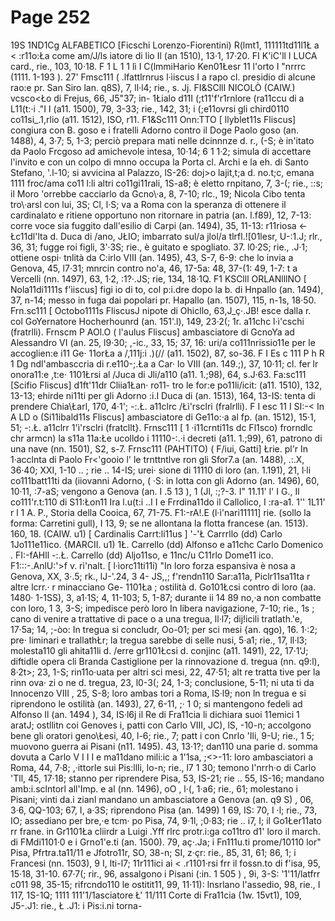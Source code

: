 # Page 252

19S 1ND1Cg ALFABETICO [Ficschi Lorenzo-Fiorentini) R(lmt1, 111111td11l1Ł a < :r11o:Ła come am/J/ls iatore di lio Il (an 1510), 13·1, 17·20. FI K'iC'll I LUCA card., rie., 103, 10·18. F 1 L 1 1 lì I C(lmmiHario Ken01Łesr 11 l'orto I "nrrrc (1111. 1-193 ). 27' Fmsc111 ( .lfattlrnrus l·ìiscus I a rapo cl. presidio di alcune rao:e pr. San Siro lan. q8S), 7, ll·l4; rie., s. Jj. FI&SCllI NICOLÒ (CAIW.) vcsco<Ło di Frejus, 66, J5"37; in- 1Łialo d11I (;t11'f'r1rnlore (ra11ccu di a L11(t:·i .\"I I (a11. 1500), 79, 3-33; rie., 142, 31; i (;e11ovrsi gli chird0110 co11si_.1,rlio (a11. 1512), ISO, r11. F1&Sc111 Onn:TTO [ llyblet11s Fliscus] congiura con B. goso e i fratelli Adorno contro il Doge Paolo goso (an. 1488), 4, 3·7; 5, 1-3; perciò prepara mati nelle dcinnnze d. r., (-S; è in\'itato da Paolo Frcgoso ad amichevole intesa, 10·14; 6 1 1·2; simula di accettare l'invito e con un colpo di mnno occupa la Porta cl. Archi e la eh. di Santo Stefano, '.l-10; si avvicina al Palazzo, lS-26: doj>o lajit,t;a d. no.t;c, emana 1111 froc/ama co11 l:li altri co11gi11rali, 1S-a8; è eletto rnpitano, 7, 3-(; rie., ::s; il Moro \'orrebbe cacciarlo da Gcno\·a, 8, 7-10; rlc., 19; Nicola Cibo tenta tro\·arsl con lui, 3S; Cl, l·S; va a Roma con la speranza di ottenere il cardinalato e ritiene opportuno non ritornare in patria (an. l.f89), 12, 7-13: corre voce sia fuggito dall'esilio di Carpi (an. 1494), 35, 11-13: r11riosa <-Łc11dl'lta d. Duca di /ano, JŁIO; imbarrato sul/a jlol/a tlrfl.![01lesr, U-:1.J; rlr., 36, 31; fugge roi figli, 3'·3S; rie., è guitato e spogliato. 37. l0·2S; rie., .J·1; ottiene ospi· tnlità da C:irlo VIII (an. 1495), 43, S-7, 6-9: che lo invia a Genova, 45, l7·31; mnrcin contro no\'a, 46, 17-5a: 48, 37-(1: 49, 1-7: t a Vercelli (nn. 1497), 63, 1·2, :1?·.JS; rie, 134, 18·1Q. F1 KSClll ORLANlllNO [ Nola11di1111s f'ìiscus] figi io di to, col p:i.dre dopo la b. di Hnpallo (an. 1494), 37, n-14; messo in fuga dai popolari pr. Hapallo (an. 1507), 115, n-1s, 18·50. Frn.sc111 [ Octobo1111s FliscusJ nipote di Ohicllo, 63,J_ç·.JB! esce dalla r. col GoYernatore Hocherhounrd (an. 151'.l), 149, 23·2(; 1r. a11chc l·ì'cschi (fratrlli). Frnscm P AOl.O ( l'aulus Fliscus] ambasciatore di GcnoYa ad Alessandro VI (an. 25, l9·30; ,-ic., 33, 15; 37, 16: uri/a co111nrissio11e per le accoglien:e i11 Ge· 11orŁa a /,111j:i .)(// (a11. 1502), 87, so-36. F I Es c 111 P h R 1 Dg ndl'ambasccria di r.e110-;.Ła a Car· lo VIII (an. 149.;), 37, 10·11; cl. fer lr onora11:e ,t:e· 1101Łrsi al /Juca di Jli/a110 (a11. 1.;98), 64, s.J·63. Fa:sc111 [Scifio Fliscus] d1ft'11dr Cliia1Łan· ro11- tro le for:e po11li/icit: (a11. 1510), 132, 13-13; ehirde ni11ti per gli Adorno :i.I Duca di (an. 1513), 164, 13-IS: tenta di prendere Chia\Łarl, 170, 4·1'; -:.Ł. a11clrc /Łì'rsclri (fralrlli). F I esc 11 I SI:-< In A LD o (Si11ibald11s Fliscus] ambasciatore di Ge11o:·a al fp. (an. 1512), 15·1, 51; -:.Ł. a11clrr 1'ì'rsclri (fratcllt}. Frnsc111 [ 1 ·i11crnti11s dc Fl1sco) frorndlc chr armcn) la s11a 11a:Łe ucolldo i 11110-:.·i decreti (a11. 1.;99), 61, patrono di una nave (nn. 1501), S2, s-7. Frnsc111 (PAHTITO) ( F/iui, Gatti] Łrie. pl'r In 1·acclnta di Paolo Fr<'gooio l' le trnttntlve ron gli Sfor7.a (an. 1488), .:\.X, 36·40; XXI, 1-10 .. ; rie .. 14-IS; urei· sione di 11110 di loro (an. 1.191), 21, l·li co111batt11ti da (iiovanni Adorno, ( ·S: in lotta con gli Adorno (an. 1496), 60, 10·11, :7-aS; vengono a Genova (an. I .5 13 ), 1 (Jl, :;?-3. I" 11.11' l' I G., Il co111'r.t:110 di S11:Łon11 Ira l.u(t:i .\.I I e Frrdina11do il Callolico, I :ra-a1. 1'' 1L11' r l 1 A. P., Storia della Cooica, 67, 71-75. F1:-rA!.E (l·ì'nari11111] rie. (sollo la forma: Carretini gull), I 13, 9; se ne allontana la flotta francese (an. 1513). 160, 18. (CAIW. u1) [ Cardinalis Carrt:li11us ] '-'Ł Carrrllo (dd) Carlo 1Jo111e11ico. {MARCII. u1) 1Ł. Carrello (dd) Alfonso e a11chc Carlo Domenico . FI:-fAHll -:.Ł. Carrello (dd) Aljo11so, e 11nc/u C11rlo Dome11 ico. F1:::-.AnlU:'>f v. rì'nalt. [ l·ìorc11ti11i) "In loro forza espansiva è nosa a Genova, XX, 3·.5; rk., lJ-'.24, 3 4- JS,,; f'rendn110 Sar:a11a, Piclr11sa11ta r altre lcrr.· r minacciano Ge- 1101Ła ; ostilità d. Go101Łcsi contro di loro (aa. 1480· 1-1SS), 3, a1·1S; 4, 11-103; 5, 1-87; durante ii 14 89 no,·a non combatte con loro, 1 3, 3-S; impedisce però loro In libera navigazione, 7-10; rie., 1s ; cano di venire a trattative di pace o a una tregua, ll·l7; dij!icili tratlath.'e, 17·5a; 14, ;-òo: In tregua si concludr, Oo-01; per sci mesi {an. qgo), 16. 1·:2; pre· liminari e trallathŁr; la tregua sarebbe di selle nusi, 5·a1; rie., 17, ll·l3; molesta110 gli ahita11li d. /erre gr1101Łcsi d. conjinc (a11. 1491), 22, 17·1'J; diftidle opera cli Branda Castiglione per la rinnovazione d. tregua (nn. q9:l), 8·2t>; 23, 1-S; rin11o·uata per altri sci mesi, 22, 47·51; alt re tratta tive per la rinn ova· zi o ne d. tregua, 23, l0-3(; 24, 1-3; conclusione, 5-11; ni uta ti da Innocenzo VIII , 25, S-8; loro ambas tori a Roma, lS·l9; non ln tregua e si riprendono le ostilità (an. 1493), 27, 6-11, ;· 1 0; si mantengono fedeli ad Alfonso Il (an. 1494 ), 34, IS·l6j il Re di Fra11cia li dichiara suoi 11emici 1 aratJ; ostllitn coi Genoves i, patti con Carlo VIII, JC), lS, -10-n; accolgono bene gli oratori geno\Łesi, 40, l-6; rie., 7; patt i con Cnrlo \'Ili, 9-U; rie., 1 5; muovono guerra ai Pisani (n11. 1495). 43, 13·1?; dan110 una parie d. somma dovuta a Carlo V I I I e ma11dano mili:ic a 1'1sa, ;<>-11: loro ambasciatori a Roma, 44, 7·8; ,·ittorle sui Pis:llli, lo-n; rie., l7 1 30; temono l'nrrh·o di Carlo \'Tll, 45, 17·18; stanno per riprendere Pisa, 53, IS-21; rie .. 55, IS-16; mandano amb:i.sclntorl all'Imp. e al (nn. 1496), oO , l·(, 1·a6; rie., 61; molestano i Pisani; vinti da.i zianl mandano un ambasciatore a Genova (an. q9 S) , 06, 3·6, QQ-103; 67, I, a·3S; riprendono Pisa (an. 1499) 1 69, IS: 70, I ·l; rie., 73, IO; assediano per bre,·e tcm· po Pisa, 74, 9·1l, ;0·83; rie .. i7, I; il Go1Łer11ato rr frane. in Gr1101Ła cliirdr a Luigi .Yff rlrc protr.i:ga co11tro d1' loro il march. di FMdi1101·0 e i Grno1'e.ti (an. 1500). 79, aç·.Ja; i Fn111u.ti prome/10110 lor" Pisa, Pfrtra.ta11/11 e Jfotro11r, SO, 38-n; SI, z·çr: rie., 85, 31, 61; 86, 1; i Francesi (nn. 1503), 9 I, lti-l7; 11r111ici ai < .r1101·rsi frr il fossn.to di f'isa, 95, 15·18, 31-10. 67·7(; rir., 96, assalgono i Pisani (:in. 1 505 ) , 9i, 3-S: '1'11/latfrr c011 98, 35-15; rifrcndo110 le ostitit11, 99, 11·11): lnsrlano l'assedio, 98, rie., I 117, 1S-1Q; 1111 111'1/1asciatore Ł' 11/111 Corte di Fra11cia (1w. 15vt1), 109, J5-.J1: rie., Ł .J1: i Pis:i.ni torna-